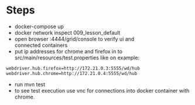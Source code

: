 # Steps

* docker-compose up
* docker network inspect 009_lesson_default
* open browser <selenium-hub ip>:4444/grid/console to verify ui and  
connected containers
* put ip addresses for chrome and firefox in to src/main/resources/test.properties 
like on example:
````
webdriver.hub.firefox=http://172.21.0.3:5555/wd/hub
webdriver.hub.chrome=http://172.21.0.4:5555/wd/hub
````

* run mvn test
* to see test execution use vnc for connections into docker container with chrome.  